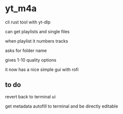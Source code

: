 # yt_m4a

cli rust tool with yt-dlp

can get playlists and single files

when playlist it numbers tracks

asks for folder name 

gives 1-10 quality options

it now has a nice simple gui with rofi

## to do

revert back to terminal ui 

get metadata autofill to terminal and be directly editable



